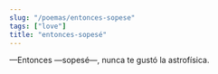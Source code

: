 ```yaml
---
slug: "/poemas/entonces-sopese"
tags: ["love"]
title: "entonces-sopesé"
---
```

—Entonces —sopesé—, nunca te gustó la astrofísica.